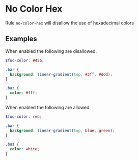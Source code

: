 # No Color Hex

Rule `no-color-hex` will disallow the use of hexadecimal colors

## Examples

When enabled the following are disallowed.

```scss
$foo-color: #456;

.bar {
  background: linear-gradient(top, #3ff, #ddd);
}

.baz {
  color: #fff;
}
```

When enabled the following are allowed:

```scss
$foo-color: red;

.bar {
  background: linear-gradient(top, blue, green);
}

.baz {
  color: white;
}
```
